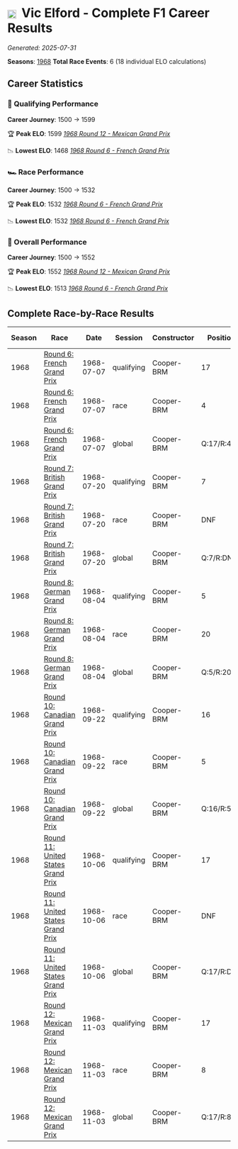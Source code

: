 # <img src="https://upload.wikimedia.org/wikipedia/commons/thumb/8/83/Flag_of_the_United_Kingdom_%283-5%29.svg/512px-Flag_of_the_United_Kingdom_%283-5%29.svg.png?20250726143817" alt="United Kingdom" width="20" height="auto" style="vertical-align: middle; margin-right: 5px;" onerror="this.outerHTML='🇬🇧'; this.style.marginRight='5px';"/> Vic Elford - Complete F1 Career Results

*Generated: 2025-07-31*

**Seasons**: [1968](../seasons/1968-season-report)
**Total Race Events**: 6 (18 individual ELO calculations)

## Career Statistics

### 🏁 Qualifying Performance
**Career Journey**: 1500 → 1599

🏆 **Peak ELO**: 1599
   *[1968 Round 12 - Mexican Grand Prix](../seasons/1968-season-report#round-12-mexican-grand-prix)*

📉 **Lowest ELO**: 1468
   *[1968 Round 6 - French Grand Prix](../seasons/1968-season-report#round-6-french-grand-prix)*

### 🏎️ Race Performance
**Career Journey**: 1500 → 1532

🏆 **Peak ELO**: 1532
   *[1968 Round 6 - French Grand Prix](../seasons/1968-season-report#round-6-french-grand-prix)*

📉 **Lowest ELO**: 1532
   *[1968 Round 6 - French Grand Prix](../seasons/1968-season-report#round-6-french-grand-prix)*

### 🌟 Overall Performance
**Career Journey**: 1500 → 1552

🏆 **Peak ELO**: 1552
   *[1968 Round 12 - Mexican Grand Prix](../seasons/1968-season-report#round-12-mexican-grand-prix)*

📉 **Lowest ELO**: 1513
   *[1968 Round 6 - French Grand Prix](../seasons/1968-season-report#round-6-french-grand-prix)*


## Complete Race-by-Race Results

| Season | Race | Date | Session | Constructor | Position | Starting ELO | ELO Change | Final ELO | Teammate |
|--------|------|------|---------|-------------|----------|--------------|------------|-----------|----------|
| 1968 | [Round 6: French Grand Prix](../seasons/1968-season-report#round-6-french-grand-prix) | 1968-07-07 | qualifying | Cooper-BRM | 17 | 1500 | -32 | 1468 | <img src="https://upload.wikimedia.org/wikipedia/commons/c/c3/Flag_of_France.svg" alt="France" width="20" height="auto" style="vertical-align: middle; margin-right: 5px;" onerror="this.outerHTML='🇫🇷'; this.style.marginRight='5px';"/> Johnny Servoz-Gavin |
| 1968 | [Round 6: French Grand Prix](../seasons/1968-season-report#round-6-french-grand-prix) | 1968-07-07 | race | Cooper-BRM | 4 | 1500 | +32 | 1532 | <img src="https://upload.wikimedia.org/wikipedia/commons/c/c3/Flag_of_France.svg" alt="France" width="20" height="auto" style="vertical-align: middle; margin-right: 5px;" onerror="this.outerHTML='🇫🇷'; this.style.marginRight='5px';"/> Johnny Servoz-Gavin |
| 1968 | [Round 6: French Grand Prix](../seasons/1968-season-report#round-6-french-grand-prix) | 1968-07-07 | global | Cooper-BRM | Q:17/R:4 | 1500 | +13 | 1513 | <img src="https://upload.wikimedia.org/wikipedia/commons/c/c3/Flag_of_France.svg" alt="France" width="20" height="auto" style="vertical-align: middle; margin-right: 5px;" onerror="this.outerHTML='🇫🇷'; this.style.marginRight='5px';"/> Johnny Servoz-Gavin |
| 1968 | [Round 7: British Grand Prix](../seasons/1968-season-report#round-7-british-grand-prix) | 1968-07-20 | qualifying | Cooper-BRM | 7 | 1468 | +35 | 1503 | <img src="https://upload.wikimedia.org/wikipedia/commons/thumb/8/83/Flag_of_the_United_Kingdom_%283-5%29.svg/512px-Flag_of_the_United_Kingdom_%283-5%29.svg.png?20250726143817" alt="United Kingdom" width="20" height="auto" style="vertical-align: middle; margin-right: 5px;" onerror="this.outerHTML='🇬🇧'; this.style.marginRight='5px';"/> Robin Widdows |
| 1968 | [Round 7: British Grand Prix](../seasons/1968-season-report#round-7-british-grand-prix) | 1968-07-20 | race | Cooper-BRM | DNF | 1532 | N/A | 1532 | <img src="https://upload.wikimedia.org/wikipedia/commons/thumb/8/83/Flag_of_the_United_Kingdom_%283-5%29.svg/512px-Flag_of_the_United_Kingdom_%283-5%29.svg.png?20250726143817" alt="United Kingdom" width="20" height="auto" style="vertical-align: middle; margin-right: 5px;" onerror="this.outerHTML='🇬🇧'; this.style.marginRight='5px';"/> Robin Widdows |
| 1968 | [Round 7: British Grand Prix](../seasons/1968-season-report#round-7-british-grand-prix) | 1968-07-20 | global | Cooper-BRM | Q:7/R:DNF | 1513 | +11 | 1523 | <img src="https://upload.wikimedia.org/wikipedia/commons/thumb/8/83/Flag_of_the_United_Kingdom_%283-5%29.svg/512px-Flag_of_the_United_Kingdom_%283-5%29.svg.png?20250726143817" alt="United Kingdom" width="20" height="auto" style="vertical-align: middle; margin-right: 5px;" onerror="this.outerHTML='🇬🇧'; this.style.marginRight='5px';"/> Robin Widdows |
| 1968 | [Round 8: German Grand Prix](../seasons/1968-season-report#round-8-german-grand-prix) | 1968-08-04 | qualifying | Cooper-BRM | 5 | 1503 | +31 | 1534 | Lucien Bianchi |
| 1968 | [Round 8: German Grand Prix](../seasons/1968-season-report#round-8-german-grand-prix) | 1968-08-04 | race | Cooper-BRM | 20 | 1532 | N/A | 1532 | Lucien Bianchi |
| 1968 | [Round 8: German Grand Prix](../seasons/1968-season-report#round-8-german-grand-prix) | 1968-08-04 | global | Cooper-BRM | Q:5/R:20 | 1523 | +9 | 1533 | Lucien Bianchi |
| 1968 | [Round 10: Canadian Grand Prix](../seasons/1968-season-report#round-10-canadian-grand-prix) | 1968-09-22 | qualifying | Cooper-BRM | 16 | 1534 | +26 | 1560 | Lucien Bianchi |
| 1968 | [Round 10: Canadian Grand Prix](../seasons/1968-season-report#round-10-canadian-grand-prix) | 1968-09-22 | race | Cooper-BRM | 5 | 1532 | N/A | 1532 | Lucien Bianchi |
| 1968 | [Round 10: Canadian Grand Prix](../seasons/1968-season-report#round-10-canadian-grand-prix) | 1968-09-22 | global | Cooper-BRM | Q:16/R:5 | 1533 | +8 | 1540 | Lucien Bianchi |
| 1968 | [Round 11: United States Grand Prix](../seasons/1968-season-report#round-11-united-states-grand-prix) | 1968-10-06 | qualifying | Cooper-BRM | 17 | 1560 | +21 | 1581 | Lucien Bianchi |
| 1968 | [Round 11: United States Grand Prix](../seasons/1968-season-report#round-11-united-states-grand-prix) | 1968-10-06 | race | Cooper-BRM | DNF | 1532 | N/A | 1532 | Lucien Bianchi |
| 1968 | [Round 11: United States Grand Prix](../seasons/1968-season-report#round-11-united-states-grand-prix) | 1968-10-06 | global | Cooper-BRM | Q:17/R:DNF | 1540 | +6 | 1547 | Lucien Bianchi |
| 1968 | [Round 12: Mexican Grand Prix](../seasons/1968-season-report#round-12-mexican-grand-prix) | 1968-11-03 | qualifying | Cooper-BRM | 17 | 1581 | +18 | 1599 | Lucien Bianchi |
| 1968 | [Round 12: Mexican Grand Prix](../seasons/1968-season-report#round-12-mexican-grand-prix) | 1968-11-03 | race | Cooper-BRM | 8 | 1532 | N/A | 1532 | Lucien Bianchi |
| 1968 | [Round 12: Mexican Grand Prix](../seasons/1968-season-report#round-12-mexican-grand-prix) | 1968-11-03 | global | Cooper-BRM | Q:17/R:8 | 1547 | +5 | 1552 | Lucien Bianchi |
